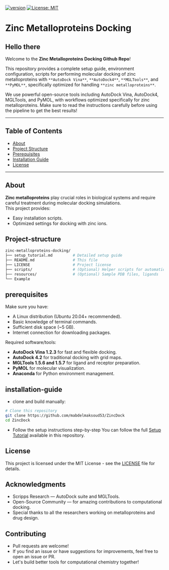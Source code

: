 [![version](https://img.shields.io/badge/version-1.0v-orange)](https://github.com/mabdelmaksoud53/ZincDock)
[![License: MIT](https://img.shields.io/badge/License-MIT-yellow.svg)](https://github.com/mabdelmaksoud53/ZincDock/blob/main/LICENSE)

# **Zinc Metalloproteins Docking**

## Hello there

Welcome to the **Zinc Metalloproteins Docking Github Repo**!

This repository provides a complete setup guide, environment configuration, scripts for performing molecular docking of zinc metalloproteins with `**AutoDock Vina**`, `**AutoDock4**`, `**MGLTools**`, and `**PyMOL**`, specifically optimized for handling `**zinc metalloproteins**`.

We use powerful open-source tools including AutoDock Vina, AutoDock4, MGLTools, and PyMOL, with workflows optimized specifically for zinc metalloproteins. Make sure to read the instructions carefully before using the pipeline to get the best results!

---

## Table of Contents

- [About](#about)
- [Project Structure](#project-structure)
- [Prerequisites](#prerequisites)
- [Installation Guide](#installation-guide)
- [License](#license)

---

## About

**Zinc metalloproteins** play crucial roles in biological systems and require careful treatment during molecular docking simulations.  
This project provides:

- Easy installation scripts.
- Optimized settings for docking with zinc ions.

## Project-structure

```bash
zinc-metalloproteins-docking/
├── setup_tutorial.md         # Detailed setup guide
├── README.md                 # This file
├── LICENSE                   # Project license
├── scripts/                  # (Optional) Helper scripts for automation
├── resources/                # (Optional) Sample PDB files, ligands
└── Example                   
```

## prerequisites

Make sure you have:

- A Linux distribution (Ubuntu 20.04+ recommended).
- Basic knowledge of terminal commands.
- Sufficient disk space (~5 GB).
- Internet connection for downloading packages.

Required software/tools:

- **AutoDock Vina 1.2.3** for fast and flexible docking.
- **AutoDock 4.2** for traditional docking with grid maps.
- **MGLTools 1.5.6 and 1.5.7** for ligand and receptor preparation.
- **PyMOL** for molecular visualization.
- **Anaconda** for Python environment management.

## installation-guide

- clone and build manually:

```bash
# Clone this repository
git clone https://github.com/mabdelmaksoud53/ZincDock
cd ZincDock
```

- Follow the setup instructions step-by-step
You can follow the full [Setup Tutorial](./Environmental_setup.md) available in this repository.

## License

This project is licensed under the MIT License - see the [LICENSE](./liscence) file for details.

## Acknowledgments

- Scripps Research — AutoDock suite and MGLTools.
- Open-Source Community — for amazing contributions to computational docking.
- Special thanks to all the researchers working on metalloproteins and drug design.

## Contributing

- Pull requests are welcome!
- If you find an issue or have suggestions for improvements, feel free to open an issue or PR.
- Let's build better tools for computational chemistry together!
